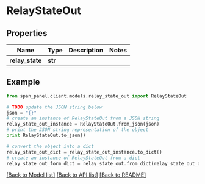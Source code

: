 # RelayStateOut


## Properties
Name | Type | Description | Notes
------------ | ------------- | ------------- | -------------
**relay_state** | **str** |  | 

## Example

```python
from span_panel.client.models.relay_state_out import RelayStateOut

# TODO update the JSON string below
json = "{}"
# create an instance of RelayStateOut from a JSON string
relay_state_out_instance = RelayStateOut.from_json(json)
# print the JSON string representation of the object
print RelayStateOut.to_json()

# convert the object into a dict
relay_state_out_dict = relay_state_out_instance.to_dict()
# create an instance of RelayStateOut from a dict
relay_state_out_form_dict = relay_state_out.from_dict(relay_state_out_dict)
```
[[Back to Model list]](../README.md#documentation-for-models) [[Back to API list]](../README.md#documentation-for-api-endpoints) [[Back to README]](../README.md)


